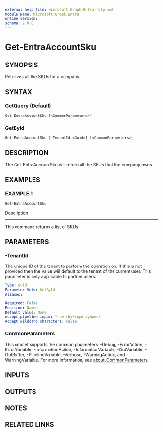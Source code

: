 ```yaml
---
external help file: Microsoft.Graph.Entra-help.xml
Module Name: Microsoft.Graph.Entra
online version:
schema: 2.0.0
---
```


# Get-EntraAccountSku

## SYNOPSIS
Retrieves all the SKUs for a company.

## SYNTAX

### GetQuery (Default)
```
Get-EntraAccountSku [<CommonParameters>]
```

### GetById
```
Get-EntraAccountSku [-TenantId <Guid>] [<CommonParameters>]
```

## DESCRIPTION
The Get-EntraAccountSku will return all the SKUs that the company owns.

## EXAMPLES

### EXAMPLE 1
```
Get-EntraAccountSku
```

Description

-----------

This command returns a list of SKUs.

## PARAMETERS

### -TenantId
The unique ID of the tenant to perform the operation on.
If this is not provided then the value will default to
the tenant of the current user.
This parameter is only applicable to partner users.

```yaml
Type: Guid
Parameter Sets: GetById
Aliases:

Required: False
Position: Named
Default value: None
Accept pipeline input: True (ByPropertyName)
Accept wildcard characters: False
```

### CommonParameters
This cmdlet supports the common parameters: -Debug, -ErrorAction, -ErrorVariable, -InformationAction, -InformationVariable, -OutVariable, -OutBuffer, -PipelineVariable, -Verbose, -WarningAction, and -WarningVariable. For more information, see [about_CommonParameters](https://go.microsoft.com/fwlink/?LinkID=113216).

## INPUTS

## OUTPUTS

## NOTES

## RELATED LINKS
